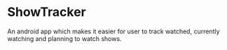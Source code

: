 # ShowTracker
An android app which makes it easier for user to track watched, currently watching and planning to watch shows.
